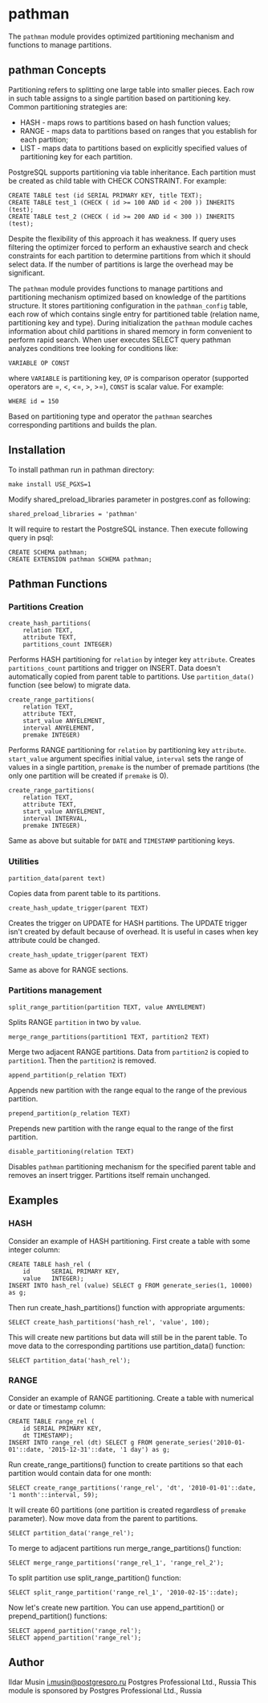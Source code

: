 # pathman

The `pathman` module provides optimized partitioning mechanism and functions to manage partitions.

## pathman Concepts

Partitioning refers to splitting one large table into smaller pieces. Each row in such table assigns to a single partition based on partitioning key. Common partitioning strategies are:

* HASH - maps rows to partitions based on hash function values;
* RANGE - maps data to partitions based on ranges that you establish for each partition;
* LIST - maps data to partitions based on explicitly specified values of partitioning key for each partition.

PostgreSQL supports partitioning via table inheritance. Each partition must be created as child table with CHECK CONSTRAINT. For example:

```
CREATE TABLE test (id SERIAL PRIMARY KEY, title TEXT);
CREATE TABLE test_1 (CHECK ( id >= 100 AND id < 200 )) INHERITS (test);
CREATE TABLE test_2 (CHECK ( id >= 200 AND id < 300 )) INHERITS (test);
```

Despite the flexibility of this approach it has weakness. If query uses filtering the optimizer forced to perform an exhaustive search and check constraints for each partition to determine partitions from which it should select data. If the number of partitions is large the overhead may be significant.

The `pathman` module provides functions to manage partitions and partitioning mechanism optimized based on knowledge of the partitions structure. It stores partitioning configuration in the `pathman_config` table, each row of which contains single entry for partitioned table (relation name, partitioning key and type). During initialization the `pathman` module caches information about child partitions in shared memory in form convenient to perform rapid search. When user executes SELECT query pathman analyzes conditions tree looking for conditions like:

```
VARIABLE OP CONST
```
where `VARIABLE` is partitioning key, `OP` is comparison operator (supported operators are =, <, <=, >, >=), `CONST` is scalar value. For example:

```
WHERE id = 150
```

Based on partitioning type and operator the `pathman` searches corresponding partitions and builds the plan.

## Installation

To install pathman run in pathman directory:
```
make install USE_PGXS=1
```
Modify shared_preload_libraries parameter in postgres.conf as following:
```
shared_preload_libraries = 'pathman'
```
It will require to restart the PostgreSQL instance. Then execute following query in psql:
```
CREATE SCHEMA pathman;
CREATE EXTENSION pathman SCHEMA pathman;
```

## Pathman Functions

### Partitions Creation
```
create_hash_partitions(
    relation TEXT,
    attribute TEXT,
    partitions_count INTEGER)
```
Performs HASH partitioning for `relation` by integer key `attribute`. Creates `partitions_count` partitions and trigger on INSERT. Data doesn't automatically copied from parent table to partitions. Use `partition_data()` function (see below) to migrate data.

```
create_range_partitions(
    relation TEXT,
    attribute TEXT,
    start_value ANYELEMENT,
    interval ANYELEMENT,
    premake INTEGER)
```
Performs RANGE partitioning for `relation` by partitioning key `attribute`. `start_value` argument specifies initial value, `interval` sets the range of values in a single partition, `premake` is the number of premade partitions (the only one partition will be created if `premake` is 0).
```
create_range_partitions(
    relation TEXT,
    attribute TEXT,
    start_value ANYELEMENT,
    interval INTERVAL,
    premake INTEGER)
```
Same as above but suitable for `DATE` and `TIMESTAMP` partitioning keys.

### Utilities
```
partition_data(parent text)
```
Copies data from parent table to its partitions.
```
create_hash_update_trigger(parent TEXT)
```
Creates the trigger on UPDATE for HASH partitions. The UPDATE trigger isn't created by default because of overhead. It is useful in cases when key attribute could be changed.
```
create_hash_update_trigger(parent TEXT)
```
Same as above for RANGE sections.

### Partitions management
```
split_range_partition(partition TEXT, value ANYELEMENT)
```
Splits RANGE `partition` in two by `value`.
```
merge_range_partitions(partition1 TEXT, partition2 TEXT)
```
Merge two adjacent RANGE partitions. Data from `partition2` is copied to `partition1`. Then the `partition2` is removed.
```
append_partition(p_relation TEXT)
```
Appends new partition with the range equal to the range of the previous partition.
```
prepend_partition(p_relation TEXT)
```
Prepends new partition with the range equal to the range of the first partition.
```
disable_partitioning(relation TEXT)
```
Disables `pathman` partitioning mechanism for the specified parent table and removes an insert trigger. Partitions itself remain unchanged.

## Examples
### HASH
Consider an example of HASH partitioning. First create a table with some integer column:
```
CREATE TABLE hash_rel (
    id      SERIAL PRIMARY KEY,
    value   INTEGER);
INSERT INTO hash_rel (value) SELECT g FROM generate_series(1, 10000) as g;
```
Then run create_hash_partitions() function with appropriate arguments:
```
SELECT create_hash_partitions('hash_rel', 'value', 100);
```
This will create new partitions but data will still be in the parent table. To move data to the corresponding partitions use partition_data() function:
```
SELECT partition_data('hash_rel');
```
### RANGE
Consider an example of RANGE partitioning. Create a table with numerical or date or timestamp column:
```
CREATE TABLE range_rel (
    id SERIAL PRIMARY KEY,
    dt TIMESTAMP);
INSERT INTO range_rel (dt) SELECT g FROM generate_series('2010-01-01'::date, '2015-12-31'::date, '1 day') as g;
```
Run create_range_partitions() function to create partitions so that each partition would contain data for one month:
```
SELECT create_range_partitions('range_rel', 'dt', '2010-01-01'::date, '1 month'::interval, 59);
```
It will create 60 partitions (one partition is created regardless of `premake` parameter). Now move data from the parent to partitions.
```
SELECT partition_data('range_rel');
```
To merge to adjacent partitions run merge_range_partitions() function:
```
SELECT merge_range_partitions('range_rel_1', 'range_rel_2');
```
To split partition use split_range_partition() function:
```
SELECT split_range_partition('range_rel_1', '2010-02-15'::date);
```
Now let's create new partition. You can use append_partition() or prepend_partition() functions:
```
SELECT append_partition('range_rel');
SELECT append_partition('range_rel');
```

## Author
Ildar Musin <i.musin@postgrespro.ru> Postgres Professional Ltd., Russia
This module is sponsored by Postgres Professional Ltd., Russia
